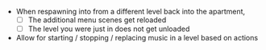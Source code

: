 - When respawning into from a different level back into the apartment,
	- [ ] The additional menu scenes get reloaded
	- [ ] The level you were just in does not get unloaded
- Allow for starting / stopping / replacing music in a level based on actions
